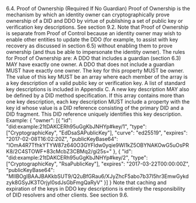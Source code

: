 6.4. Proof of Ownership (Required If No Guardian) Proof of Ownership is the
mechanism by which an identity owner can cryptographically prove ownership of
a DID and DDO by virtue of publishing a set of public key or verification key
descriptions. See section 9.2. Note that Proof of Ownership is separate from
Proof of Control because an identity owner may wish to enable other entities
to update the DDO (for example, to assist with key recovery as discussed in
section 6.5) without enabling them to prove ownership (and thus be able to
impersonate the identity owner). The rules for Proof of Ownership are: A DDO
that includes a guardian (section 6.3) MAY have exactly one owner. A DDO that
does not include a guardian MUST have exactly one owner. The key for this
property MUST be owner. The value of this key MUST be an array where each
member of the array is a key description of a valid public key or verification
key. A list of standard key descriptions is included in Appendix C. A new key
description MAY also be defined by a DID method specification. If this array
contains more than one key description, each key description MUST include a
property with the key id whose value is a DID reference consisting of the
primary DID and a DID fragment. This DID reference uniquely identifies this
key description. Example: { "owner": [{ "id":
"did:example:21tDAKCERh95uGgKbJNHYp#key/1", "type": ["CryptographicKey",
"EdDsaSAPublicKey"], "curve": "ed25519", "expires": "2017-02-08T16:02:20Z",
"publicKeyBase64":
"IOmA4R7TfhkYTYW87z640O3GYFldw0yqie9Wl1kZ5OBYNAKOwG5uOsPRK8/2C4STOWF+83cMcbZ3CBMq2/gi25s="
}, { "id": "did:example:21tDAKCERh95uGgKbJNHYp#key/2", "type":
["CryptographicKey", "RsaPublicKey"], "expires": "2017-03-22T00:00:00Z",
"publicKeyBase64":
"MIIBOgIBAAJBAKkbSUT9/Q2uBfGRau6/XJyZhcF5abo7b37I5hr3EmwGykdzyk8GSyJK3TOrjyl0sdJsGbFmgQaRyV"
}] } Note that caching and expiration of the keys in DDO key descriptions is
entirely the responsibility of DID resolvers and other clients. See section
9.6.


